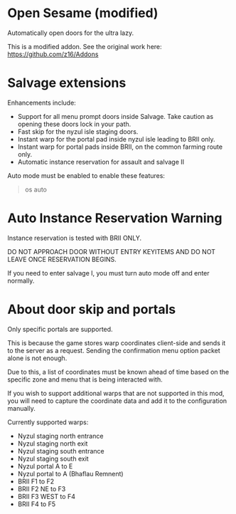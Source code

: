 # Open Sesame (modified)
Automatically open doors for the ultra lazy.

This is a modified addon. See the original work here: https://github.com/z16/Addons

# Salvage extensions
Enhancements include:
- Support for all menu prompt doors inside Salvage. Take caution as opening these doors lock in your path.
- Fast skip for the nyzul isle staging doors.
- Instant warp for the portal pad inside nyzul isle leading to BRII only.
- Instant warp for portal pads inside BRII, on the common farming route only.
- Automatic instance reservation for assault and salvage II

Auto mode must be enabled to enable these features:
> os auto

# Auto Instance Reservation Warning
Instance reservation is tested with BRII ONLY.

DO NOT APPROACH DOOR WITHOUT ENTRY KEYITEMS AND DO NOT LEAVE ONCE RESERVATION BEGINS.

If you need to enter salvage I, you must turn auto mode off and enter normally.

# About door skip and portals
Only specific portals are supported.

This is because the game stores warp coordinates client-side and sends it to the server as a request. Sending the confirmation menu option packet alone is not enough.

Due to this, a list of coordinates must be known ahead of time based on the specific zone and menu that is being interacted with.

If you wish to support additional warps that are not supported in this mod, you will need to capture the coordinate data and add it to the configuration manually.

Currently supported warps:
- Nyzul staging north entrance
- Nyzul staging north exit
- Nyzul staging south entrance
- Nyzul staging south exit
- Nyzul portal A to E
- Nyzul portal to A (Bhaflau Remnent)
- BRII F1 to F2
- BRII F2 NE to F3
- BRII F3 WEST to F4
- BRII F4 to F5
